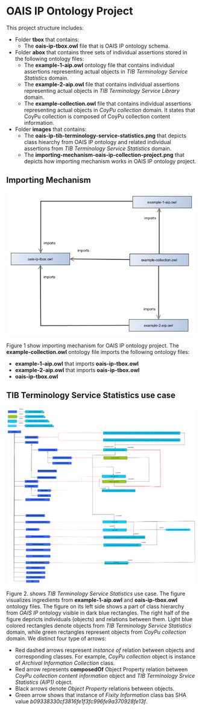 # OAIS IP Ontology Project

This project structure includes:

- Folder **tbox** that contains:
  - The **oais-ip-tbox.owl** file that is OAIS IP ontology schema.
- Folder **abox** that contains three sets of individual assertions stored in the following ontology files:  
    - The **example-1-aip.owl** ontology file that contains individual assertions representing actual objects in *TIB Terminology Service Statistics* domain. 
    - The **example-2-aip.owl** file that contains individual assertions representing actual objects in *TIB Terminology Service Library* domain. 
    - The **example-collection.owl** file that contains individual assertions representing actual objects in *CoyPu collection* domain. It states that CoyPu collection is composed of CoyPu collection content information. 
- Folder **images** that contains: 
  - The **oais-ip-tib-terminology-service-statistics.png** that depicts class hiearchy from OAIS IP ontology and related individual assertions from *TIB Terminology Service Statistics* domain. 
  - The **importing-mechanism-oais-ip-collection-project.png** that depicts how importing mechanism works in OAIS IP ontology project.
  
## Importing Mechanism

![Figure 1. Importing mechanism for OAIS IP ontology](images/importing-mechanism-oais-ip-collection-project.png)

Figure 1 show importing mechanism for OAIS IP ontology project. The **example-collection.owl** ontology file imports the following ontology files:

- **example-1-aip.owl** that imports **oais-ip-tbox.owl**
- **example-2-aip.owl** that imports **oais-ip-tbox.owl**
- **oais-ip-tbox.owl**

## TIB Terminology Service Statistics use case

![Firgure 2. OAIS IP ontology for TIB Terminology Service Statistics use base](images/oais-ip-tib-terminology-service-statistics.png)

Figure 2. shows *TIB Terminology Service Statistics* use case. The figure visualizes ingredients from **example-1-aip.owl** and **oais-ip-tbox.owl** ontology files. The figure on its left side shows a part of class hierarchy from *OAIS IP* ontology visible in dark blue rectangles. The right half of the figure depricts individuals (objects) and relations between them. Light blue colored rectangles denote objects from *TIB Terminology Service Statistics* domain, while green rectangles represent objects from *CoyPu collection* domain. We distinct four type of arrows: 
 - Red dashed arrows respresent *instance of* relation between objects and corresponding classes. For example,  *CoyPu collection* object is instance of *Archival Information Collection* class. 
 - Red arrow represents **composedOf** Object Property relation between *CoyPu collection content information* object and *TIB Terminology Srvice Statistics (AIP1)* object.
 - Black arrows denote *Object Property* relations between objects.
 - Green arrow shows that instance of *Fixity Information* class bas SHA value *b09338330cf3816fe1f3fc996fe9a370928fe13f*.